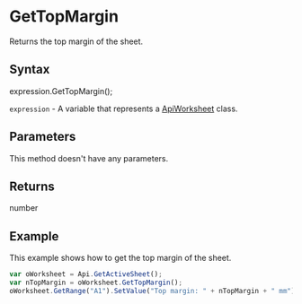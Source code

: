 # GetTopMargin

Returns the top margin of the sheet.

## Syntax

expression.GetTopMargin();

`expression` - A variable that represents a [ApiWorksheet](../ApiWorksheet.md) class.

## Parameters

This method doesn't have any parameters.

## Returns

number

## Example

This example shows how to get the top margin of the sheet.

```javascript
var oWorksheet = Api.GetActiveSheet();
var nTopMargin = oWorksheet.GetTopMargin();
oWorksheet.GetRange("A1").SetValue("Top margin: " + nTopMargin + " mm");
```
